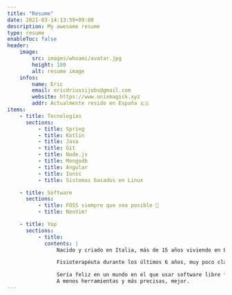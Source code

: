 ```yaml
---
title: "Resume"
date: 2021-03-14:13:59+09:00
description: My awesome resume
type: resume
enableToc: false
header:
    image:
        src: images/whoami/avatar.jpg
        height: 100
        alt: resume image
    infos:
        name: Eric
        email: ericdriussijobs@gmail.com
        website: https://www.unixmagick.xyz
        addr: Actualmente resido en España 🇪🇸
items:
    - title: Tecnologías
      sections:
          - title: Spring
          - title: Kotlin
          - title: Java
          - title: Git
          - title: Node.js
          - title: Mongodb
          - title: Angular
          - title: Ionic
          - title: Sistemas basados en Linux

    - title: Software
      sections:
          - title: FOSS siempre que sea posible 🐧
          - title: NeoVim!

    - title: Yop
      sections:
          - title:
            contents: |
                Nacido y criado en Italia, más de 15 años viviendo en España. Un par de años en Venezuela y un año y pico en Inglaterra. Como cabe esperar ha sido una vida movidita y como mismo ha hecho fácil aprender varios idiomas y ampliar horizontes, esto de no tener un hogar (o de serlo tu mismo, por quedar mejor) tiene sus desventajas.

                Fisioterapéuta durante los últimos 6 años, muy poco claras las ideas y siempre con vistas a aprender algo nuevo. 

                Sería feliz en un mundo en el que usar software libre fuera la norma y creo firmemente en que los problemas se solucionan mediante simplificación, sin añadir complejidades innecesarias.
                A menos herramientas y más precisas, mejor.
---
```

